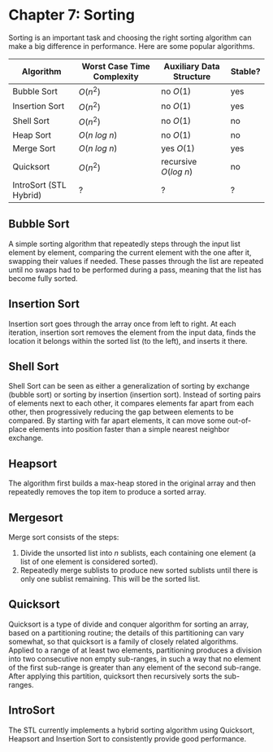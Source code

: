 # Chapter 7: Sorting

Sorting is an important task and choosing the right sorting algorithm can make a big difference
in performance. Here are some popular algorithms.


| Algorithm      | Worst Case Time Complexity | Auxiliary Data Structure | Stable? | 
| -------------- | -------------------------- | ---------------- | ------- |
| Bubble Sort    |  $O(n^2)$                  | no $O(1)$      | yes     |
| Insertion Sort |  $O(n^2)$                  | no $O(1)$      | yes     |
| Shell Sort     |  $O(n^2)$                  | no $O(1)$      | no      |
| Heap Sort      |  $O(n\ log\ n)$            | no $O(1)$      | no      |
| Merge Sort     |  $O(n\ log\ n)$            | yes $O(1)$     | yes     |
| Quicksort      |  $O(n^2)$                  | recursive $O(log\ n)$   |    no     |
| IntroSort (STL Hybrid) |  ?                 |      ?        |    ?     |



## Bubble Sort
A simple sorting algorithm that repeatedly steps through the input list element by element, comparing the current element with the one after it, swapping their values if needed. These passes through the list are repeated until no swaps had to be performed during a pass, meaning that the list has become fully sorted. 

## Insertion Sort
Insertion sort goes through the array once from left to right.
At each iteration, insertion sort removes the element from the input data, finds the location it belongs within the sorted list (to the left), and inserts it there.

## Shell Sort
Shell Sort can be seen as either a generalization of sorting by exchange (bubble sort) or sorting by insertion (insertion sort). Instead of sorting pairs of elements next to each other, it compares elements far apart from each other, then progressively reducing the gap between elements to be compared. By starting with far apart elements, it can move some out-of-place elements into position faster than a simple nearest neighbor exchange.

## Heapsort
The algorithm first builds a max-heap stored in the original array and then repeatedly removes the top item to produce a sorted array.

## Mergesort
Merge sort consists of the steps:

1. Divide the unsorted list into $n$ sublists, each containing one element (a list of one element is considered sorted).
2. Repeatedly merge sublists to produce new sorted sublists until there is only one sublist remaining. This will be the sorted list.

## Quicksort
Quicksort is a type of divide and conquer algorithm for sorting an array, based on a partitioning routine; the details of this partitioning can vary somewhat, so that quicksort is a family of closely related algorithms. Applied to a range of at least two elements, partitioning produces a division into two consecutive non empty sub-ranges, in such a way that no element of the first sub-range is greater than any element of the second sub-range. After applying this partition, quicksort then recursively sorts the sub-ranges.

## IntroSort
The STL currently implements a hybrid sorting algorithm using Quicksort, Heapsort and Insertion Sort to consistently 
provide good performance.